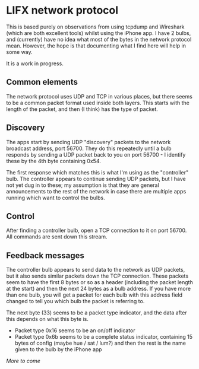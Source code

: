 # LIFX network protocol

This is based purely on observations from using tcpdump and Wireshark (which are
both excellent tools) whilst using the iPhone app.  I have 2 bulbs, and
(currently) have no idea what most of the bytes in the network protocol mean.
However, the hope is that documenting what I find here will help in some way.

It is a work in progress.

## Common elements

The network protocol uses UDP and TCP in various places, but there seems to be
a common packet format used inside both layers.  This starts with the length of
the packet, and then (I think) has the type of packet.

## Discovery

The apps start by sending UDP "discovery" packets to the network broadcast
address, port 56700.  They do this repeatedly until a bulb responds by sending
a UDP packet back to you on port 56700 - I identify these by the 4th byte
containing 0x54.

The first response which matches this is what I'm using as the "controller"
bulb.  The controller appears to continue sending UDP packets, but I have not
yet dug in to these; my assumption is that they are general announcements to
the rest of the network in case there are multiple apps running which want to
control the bulbs.

## Control

After finding a controller bulb, open a TCP connection to it on port 56700.
All commands are sent down this stream.

## Feedback messages

The controller bulb appears to send data to the network as UDP packets, but it
also sends similar packets down the TCP connection.  These packets seem to have
the first 8 bytes or so as a header (including the packet length at the start)
and then the next 24 bytes as a bulb address.  If you have more than one bulb,
you will get a packet for each bulb with this address field changed to tell you
which bulb the packet is referring to.

The next byte (33) seems to be a packet type indicator, and the data after this
depends on what this byte is.

 * Packet type 0x16 seems to be an on/off indicator
 * Packet type 0x6b seems to be a complete status indicator, containing 15
   bytes of config (maybe hue / sat / lum?) and then the rest is the name given
   to the bulb by the iPhone app

_More to come_


